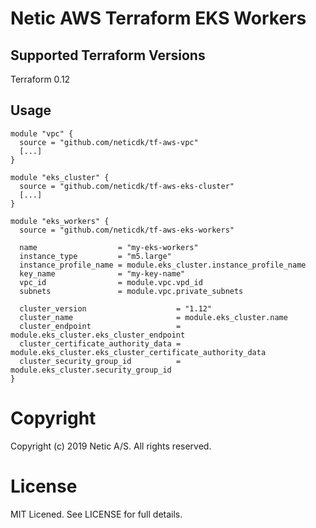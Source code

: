 # Netic AWS Terraform EKS Workers

## Supported Terraform Versions

Terraform 0.12

## Usage

```hcl
module "vpc" {
  source = "github.com/neticdk/tf-aws-vpc"
  [...]
}

module "eks_cluster" {
  source = "github.com/neticdk/tf-aws-eks-cluster"
  [...]
}

module "eks_workers" {
  source = "github.com/neticdk/tf-aws-eks-workers"

  name                  = "my-eks-workers"
  instance_type         = "m5.large"
  instance_profile_name = module.eks_cluster.instance_profile_name
  key_name              = "my-key-name"
  vpc_id                = module.vpc.vpd_id
  subnets               = module.vpc.private_subnets

  cluster_version                    = "1.12"
  cluster_name                       = module.eks_cluster.name
  cluster_endpoint                   = module.eks_cluster.eks_cluster_endpoint
  cluster_certificate_authority_data = module.eks_cluster.eks_cluster_certificate_authority_data
  cluster_security_group_id          = module.eks_cluster.security_group_id
}
```

<!---BEGINNING OF PRE-COMMIT-TERRAFORM DOCS HOOK--->
<!---END OF PRE-COMMIT-TERRAFORM DOCS HOOK--->

# Copyright
Copyright (c) 2019 Netic A/S. All rights reserved.

# License
MIT Licened. See LICENSE for full details.

